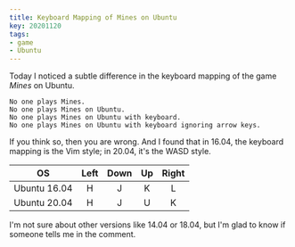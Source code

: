 ```yaml
---
title: Keyboard Mapping of Mines on Ubuntu
key: 20201120
tags:
- game
- Ubuntu
---
```


Today I noticed a subtle difference in the keyboard mapping of the game _Mines_ on Ubuntu.



<!--more-->



```
No one plays Mines.
No one plays Mines on Ubuntu.
No one plays Mines on Ubuntu with keyboard.
No one plays Mines on Ubuntu with keyboard ignoring arrow keys.
```

If you think so, then you are wrong. And I found that in 16.04, the keyboard mapping is the Vim style; in 20.04, it's the WASD style.

|      OS      | Left  | Down  |  Up   | Right |
| :----------: | :---: | :---: | :---: | :---: |
| Ubuntu 16.04 |   H   |   J   |   K   |   L   |
| Ubuntu 20.04 |   H   |   J   |   U   |   K   |

I'm not sure about other versions like 14.04 or 18.04, but I'm glad to know if someone tells me in the comment.

